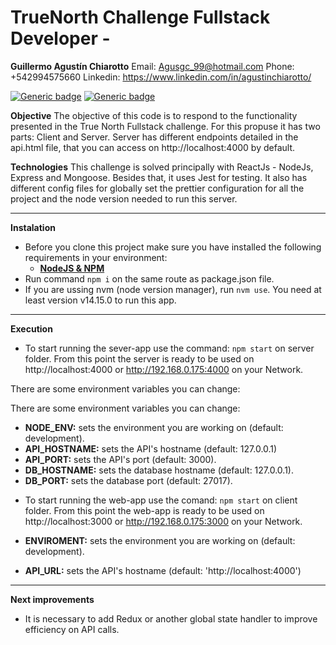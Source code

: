 # TrueNorth Challenge Fullstack Developer -

**Guillermo Agustín Chiarotto**
Email: Agusgc_99@hotmail.com
Phone: +542994575660
Linkedin: https://www.linkedin.com/in/agustinchiarotto/

[![Generic badge](https://img.shields.io/badge/node->=v14.15.0-green.svg)](https://shields.io/)
[![Generic badge](https://img.shields.io/badge/npm-v5.6.0-green.svg)](https://shields.io/)

**Objective**
The objective of this code is to respond to the functionality presented in the True North Fullstack challenge. For this propuse it has two parts: Client and Server. Server has different endpoints detailed in the api.html file, that you can access on http://localhost:4000 by default.

**Technologies**
This challenge is solved principally with ReactJs - NodeJs, Express and Mongoose. Besides that, it uses Jest for testing. It also has different config files for globally set the prettier configuration for all the project and the node version needed to run this server.

---

**Instalation**

- Before you clone this project make sure you have installed the following requirements in your environment:
  - [**NodeJS & NPM**](https://nodejs.org/en/download/package-manager/)
- Run command `npm i` on the same route as package.json file.
- If you are ussing nvm (node version manager), run `nvm use`. You need at least version v14.15.0 to run this app.

---

**Execution**

- To start running the sever-app use the command: `npm start` on server folder. From this point the server is ready to be used on http://localhost:4000 or http://192.168.0.175:4000 on your Network.

There are some environment variables you can change:

There are some environment variables you can change:

- **NODE_ENV:** sets the environment you are working on (default: development).
- **API_HOSTNAME:** sets the API's hostname (default: 127.0.0.1)
- **API_PORT:** sets the API's port (default: 3000).
- **DB_HOSTNAME:** sets the database hostname (default: 127.0.0.1).
- **DB_PORT:** sets the database port (default: 27017).

* To start running the web-app use the comand: `npm start` on client folder. From this point the web-app is ready to be used on http://localhost:3000 or http://192.168.0.175:3000 on your Network.

* **ENVIROMENT:** sets the environment you are working on (default: development).
* **API_URL:** sets the API's hostname (default: 'http://localhost:4000')

---

**Next improvements**

- It is necessary to add Redux or another global state handler to improve efficiency on API calls.
